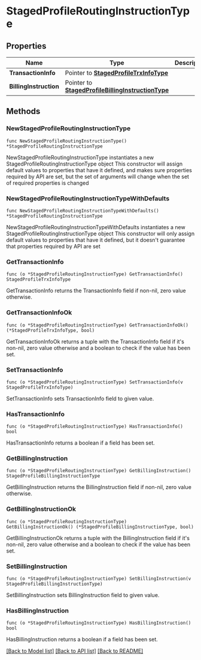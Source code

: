 # StagedProfileRoutingInstructionType

## Properties

Name | Type | Description | Notes
------------ | ------------- | ------------- | -------------
**TransactionInfo** | Pointer to [**StagedProfileTrxInfoType**](StagedProfileTrxInfoType.md) |  | [optional] 
**BillingInstruction** | Pointer to [**StagedProfileBillingInstructionType**](StagedProfileBillingInstructionType.md) |  | [optional] 

## Methods

### NewStagedProfileRoutingInstructionType

`func NewStagedProfileRoutingInstructionType() *StagedProfileRoutingInstructionType`

NewStagedProfileRoutingInstructionType instantiates a new StagedProfileRoutingInstructionType object
This constructor will assign default values to properties that have it defined,
and makes sure properties required by API are set, but the set of arguments
will change when the set of required properties is changed

### NewStagedProfileRoutingInstructionTypeWithDefaults

`func NewStagedProfileRoutingInstructionTypeWithDefaults() *StagedProfileRoutingInstructionType`

NewStagedProfileRoutingInstructionTypeWithDefaults instantiates a new StagedProfileRoutingInstructionType object
This constructor will only assign default values to properties that have it defined,
but it doesn't guarantee that properties required by API are set

### GetTransactionInfo

`func (o *StagedProfileRoutingInstructionType) GetTransactionInfo() StagedProfileTrxInfoType`

GetTransactionInfo returns the TransactionInfo field if non-nil, zero value otherwise.

### GetTransactionInfoOk

`func (o *StagedProfileRoutingInstructionType) GetTransactionInfoOk() (*StagedProfileTrxInfoType, bool)`

GetTransactionInfoOk returns a tuple with the TransactionInfo field if it's non-nil, zero value otherwise
and a boolean to check if the value has been set.

### SetTransactionInfo

`func (o *StagedProfileRoutingInstructionType) SetTransactionInfo(v StagedProfileTrxInfoType)`

SetTransactionInfo sets TransactionInfo field to given value.

### HasTransactionInfo

`func (o *StagedProfileRoutingInstructionType) HasTransactionInfo() bool`

HasTransactionInfo returns a boolean if a field has been set.

### GetBillingInstruction

`func (o *StagedProfileRoutingInstructionType) GetBillingInstruction() StagedProfileBillingInstructionType`

GetBillingInstruction returns the BillingInstruction field if non-nil, zero value otherwise.

### GetBillingInstructionOk

`func (o *StagedProfileRoutingInstructionType) GetBillingInstructionOk() (*StagedProfileBillingInstructionType, bool)`

GetBillingInstructionOk returns a tuple with the BillingInstruction field if it's non-nil, zero value otherwise
and a boolean to check if the value has been set.

### SetBillingInstruction

`func (o *StagedProfileRoutingInstructionType) SetBillingInstruction(v StagedProfileBillingInstructionType)`

SetBillingInstruction sets BillingInstruction field to given value.

### HasBillingInstruction

`func (o *StagedProfileRoutingInstructionType) HasBillingInstruction() bool`

HasBillingInstruction returns a boolean if a field has been set.


[[Back to Model list]](../README.md#documentation-for-models) [[Back to API list]](../README.md#documentation-for-api-endpoints) [[Back to README]](../README.md)


